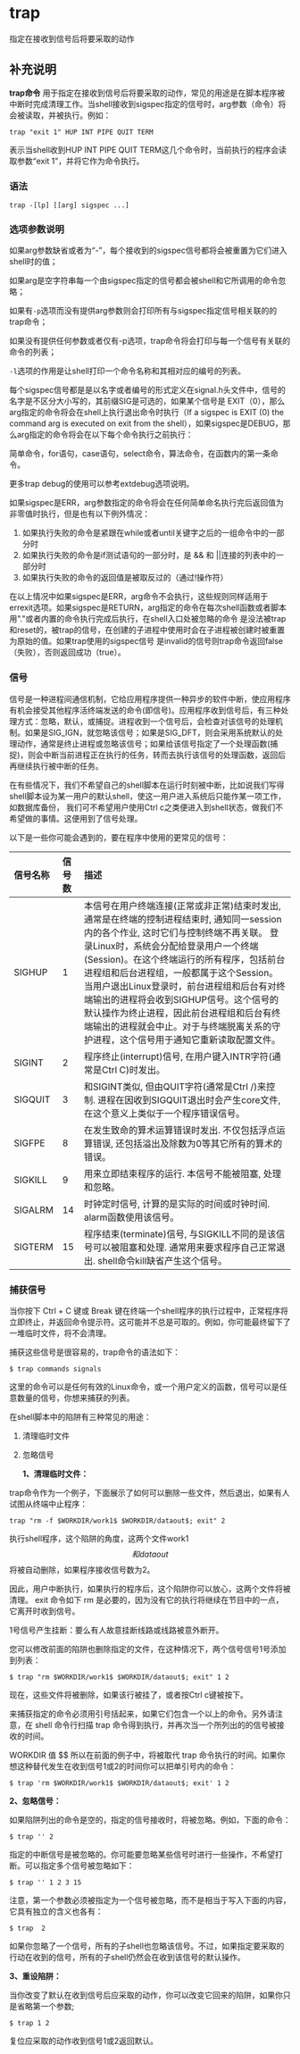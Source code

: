 # trap

指定在接收到信号后将要采取的动作

## 补充说明

**trap命令** 用于指定在接收到信号后将要采取的动作，常见的用途是在脚本程序被中断时完成清理工作。当shell接收到sigspec指定的信号时，arg参数（命令）将会被读取，并被执行。例如：

```text
trap "exit 1" HUP INT PIPE QUIT TERM
```

表示当shell收到HUP INT PIPE QUIT TERM这几个命令时，当前执行的程序会读取参数“exit 1”，并将它作为命令执行。

### 语法

```text
trap -[lp] [[arg] sigspec ...]
```

### 选项参数说明

如果arg参数缺省或者为“-”，每个接收到的sigspec信号都将会被重置为它们进入shell时的值；

如果arg是空字符串每一个由sigspec指定的信号都会被shell和它所调用的命令忽略；

如果有`-p`选项而没有提供arg参数则会打印所有与sigspec指定信号相关联的的trap命令；

如果没有提供任何参数或者仅有-p选项，trap命令将会打印与每一个信号有关联的命令的列表；

`-l`选项的作用是让shell打印一个命令名称和其相对应的编号的列表。

每个sigspec信号都是是以名字或者编号的形式定义在signal.h头文件中，信号的名字是不区分大小写的，其前缀SIG是可选的，如果某个信号是 EXIT（0），那么arg指定的命令将会在shell上执行退出命令时执行（If a sigspec is EXIT \(0\) the command arg is executed on exit from the shell），如果sigspec是DEBUG，那么arg指定的命令将会在以下每个命令执行之前执行：

简单命令，for语句，case语句，select命令，算法命令，在函数内的第一条命令。

更多trap debug的使用可以参考extdebug选项说明。

如果sigspec是ERR，arg参数指定的命令将会在任何简单命名执行完后返回值为非零值时执行，但是也有以下例外情况：

1. 如果执行失败的命令是紧跟在while或者until关键字之后的一组命令中的一部分时
2. 如果执行失败的命令是if测试语句的一部分时，是 && 和 \|\|连接的列表中的一部分时
3. 如果执行失败的命令的返回值是被取反过的（通过!操作符）

在以上情况中如果sigspec是ERR，arg命令不会执行，这些规则同样适用于errexit选项。如果sigspec是RETURN，arg指定的命令在每次shell函数或者脚本用"."或者内置的命令执行完成后执行，在shell入口处被忽略的命令 是没法被trap和reset的，被trap的信号，在创建的子进程中使用时会在子进程被创建时被重置为原始的值。如果trap使用的sigspec信号 是invalid的信号则trap命令返回false（失败），否则返回成功（true）。

### 信号

信号是一种进程间通信机制，它给应用程序提供一种异步的软件中断，使应用程序有机会接受其他程序活终端发送的命令\(即信号\)。应用程序收到信号后，有三种处理方式：忽略，默认，或捕捉。进程收到一个信号后，会检查对该信号的处理机制。如果是SIG\_IGN，就忽略该信号；如果是SIG\_DFT，则会采用系统默认的处理动作，通常是终止进程或忽略该信号；如果给该信号指定了一个处理函数\(捕捉\)，则会中断当前进程正在执行的任务，转而去执行该信号的处理函数，返回后再继续执行被中断的任务。

在有些情况下，我们不希望自己的shell脚本在运行时刻被中断，比如说我们写得shell脚本设为某一用户的默认shell，使这一用户进入系统后只能作某一项工作，如数据库备份， 我们可不希望用户使用Ctrl c之类便进入到shell状态，做我们不希望做的事情。这便用到了信号处理。

以下是一些你可能会遇到的，要在程序中使用的更常见的信号：

| 信号名称 | 信号数 | 描述 |
| :--- | :--- | :--- |
| SIGHUP | 1 | 本信号在用户终端连接\(正常或非正常\)结束时发出, 通常是在终端的控制进程结束时, 通知同一session内的各个作业, 这时它们与控制终端不再关联。 登录Linux时，系统会分配给登录用户一个终端\(Session\)。在这个终端运行的所有程序，包括前台进程组和后台进程组，一般都属于这个Session。当用户退出Linux登录时，前台进程组和后台有对终端输出的进程将会收到SIGHUP信号。这个信号的默认操作为终止进程，因此前台进程组和后台有终端输出的进程就会中止。对于与终端脱离关系的守护进程，这个信号用于通知它重新读取配置文件。 |
| SIGINT | 2 | 程序终止\(interrupt\)信号, 在用户键入INTR字符\(通常是Ctrl C\)时发出。 |
| SIGQUIT | 3 | 和SIGINT类似, 但由QUIT字符\(通常是Ctrl /\)来控制. 进程在因收到SIGQUIT退出时会产生core文件, 在这个意义上类似于一个程序错误信号。 |
| SIGFPE | 8 | 在发生致命的算术运算错误时发出. 不仅包括浮点运算错误, 还包括溢出及除数为0等其它所有的算术的错误。 |
| SIGKILL | 9 | 用来立即结束程序的运行. 本信号不能被阻塞, 处理和忽略。 |
| SIGALRM | 14 | 时钟定时信号, 计算的是实际的时间或时钟时间. alarm函数使用该信号。 |
| SIGTERM | 15 | 程序结束\(terminate\)信号, 与SIGKILL不同的是该信号可以被阻塞和处理. 通常用来要求程序自己正常退出. shell命令kill缺省产生这个信号。 |

### 捕获信号

当你按下 Ctrl + C 键或 Break 键在终端一个shell程序的执行过程中，正常程序将立即终止，并返回命令提示符。这可能并不总是可取的。例如，你可能最终留下了一堆临时文件，将不会清理。

捕获这些信号是很容易的，trap命令的语法如下：

```text
$ trap commands signals
```

这里的命令可以是任何有效的Linux命令，或一个用户定义的函数，信号可以是任意数量的信号，你想来捕获的列表。

在shell脚本中的陷阱有三种常见的用途：

1. 清理临时文件
2. 忽略信号

   **1、清理临时文件：**

trap命令作为一个例子，下面展示了如何可以删除一些文件，然后退出，如果有人试图从终端中止程序：

```text
trap "rm -f $WORKDIR/work1$ $WORKDIR/dataout$; exit" 2
```

执行shell程序，这个陷阱的角度，这两个文件work1$$和 dataout$$将被自动删除，如果程序接收信号数为2。

因此，用户中断执行，如果执行的程序后，这个陷阱你可以放心，这两个文件将被清理。 exit 命令如下 rm 是必要的，因为没有它的执行将继续在节目中的一点，它离开时收到信号。

1号信号产生挂断：要么有人故意挂断线路或线路被意外断开。

您可以修改前面的陷阱也删除指定的文件，在这种情况下，两个信号信号1号添加到列表：

```text
$ trap "rm $WORKDIR/work1$ $WORKDIR/dataout$; exit" 1 2
```

现在，这些文件将被删除，如果该行被挂了，或者按Ctrl c键被按下。

来捕获指定的命令必须用引号括起来，如果它们包含一个以上的命令。另外请注意，在 shell 命令行扫描 trap 命令得到执行，并再次当一个所列出的的信号被接收的时间。

WORKDIR 值 $$ 所以在前面的例子中，将被取代 trap 命令执行的时间。如果你想这种替代发生在收到信号1或2的时间你可以把单引号内的命令：

```text
$ trap 'rm $WORKDIR/work1$ $WORKDIR/dataout$; exit' 1 2
```

**2、忽略信号：**

如果陷阱列出的命令是空的，指定的信号接收时，将被忽略。例如，下面的命令：

```text
$ trap '' 2
```

指定的中断信号是被忽略的。你可能要忽略某些信号时进行一些操作，不希望打断。可以指定多个信号被忽略如下：

```text
$ trap '' 1 2 3 15
```

注意，第一个参数必须被指定为一个信号被忽略，而不是相当于写入下面的内容，它具有独立的含义也各有：

```text
$ trap  2
```

如果你忽略了一个信号，所有的子shell也忽略该信号。不过，如果指定要采取的行动在收到的信号，所有的子shell仍然会在收到该信号的默认操作。

**3、重设陷阱：**

当你改变了默认在收到信号后应采取的动作，你可以改变它回来的陷阱，如果你只是省略第一个参数;

```text
$ trap 1 2
```

复位应采取的动作收到信号1或2返回默认。

